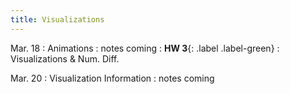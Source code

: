```yaml
---
title: Visualizations
---
```

Mar. 18
: Animations 
  : notes coming
: **HW 3**{: .label .label-green} 
  : Visualizations & Num. Diff.

Mar. 20
: Visualization Information
  : notes coming


